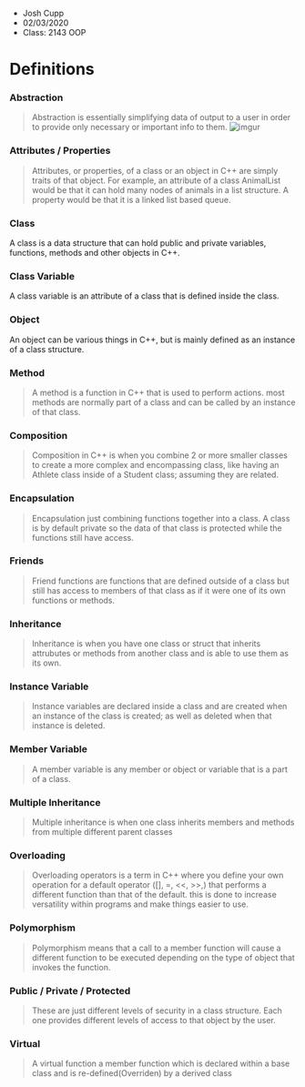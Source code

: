 - Josh Cupp
- 02/03/2020
- Class: 2143 OOP

# Definitions

### Abstraction
> Abstraction is essentially simplifying data of output to a user in 
> order to provide only necessary or important info to them.
![imgur](https://imgur.com/pN4Xwx0.png)


### Attributes / Properties
> Attributes, or properties, of a class or an object in C++ are 
>      simply traits of that object. For example, an attribute of 
>      a class AnimalList would be that it can hold many nodes of 
>      animals in a list structure. A property would be that it is 
>      a linked list based queue.

### Class
A class is a data structure that can hold public and private variables, functions, methods and other objects in C++.


### Class Variable
A class variable is an attribute of a class that is defined inside the class.      


### Object
 An object can be various things in C++, but is mainly defined as an instance of a class structure.

### Method
> A method is a function in C++ that is used to perform actions.
>      most methods are normally part of a class and can be called
>      by an instance of that class.


### Composition
> Composition in C++ is when you combine 2 or more smaller classes to 
>      create a more complex and encompassing class, like having an 
>      Athlete class inside of a Student class; assuming they are 
>      related.

### Encapsulation
> Encapsulation just combining functions together into a class. A class is by default private so the data
>      of that class is protected while the functions still have access.

### Friends
> Friend functions are functions that are defined outside of a class 
>      but still has access to members of that class as if it were 
>      one of its own functions or methods.

### Inheritance
> Inheritance is when you have one class or struct that 
>      inherits attrubutes or methods from another class and is able 
>      to use them as its own.

### Instance Variable
> Instance variables are declared inside a class and are created when an instance of the class is created; as well as deleted when 
>      that instance is deleted.

### Member Variable
> A member variable is any member or object or variable that is a 
>      part of a class.
>

### Multiple Inheritance
> Multiple inheritance is when one class inherits members and methods 
>      from multiple different parent classes
>

### Overloading
> Overloading operators is a term in C++ where you define your own 
>      operation for a default operator ([], =, <<, >>,) that 
>      performs a different function than that of the default.
>      this is done to increase versatility within programs and 
>      make things easier to use.

### Polymorphism
> Polymorphism means that a call to a member function will cause a 
>      different function to be executed depending on the type of 
>      object that invokes the function.

### Public / Private / Protected
> These are just different levels of security in a class structure. 
>      Each one provides different levels of access to that object by 
>      the user.

### Virtual
> A virtual function a member function which is declared within a 
>      base class and is re-defined(Overriden) by a derived class
